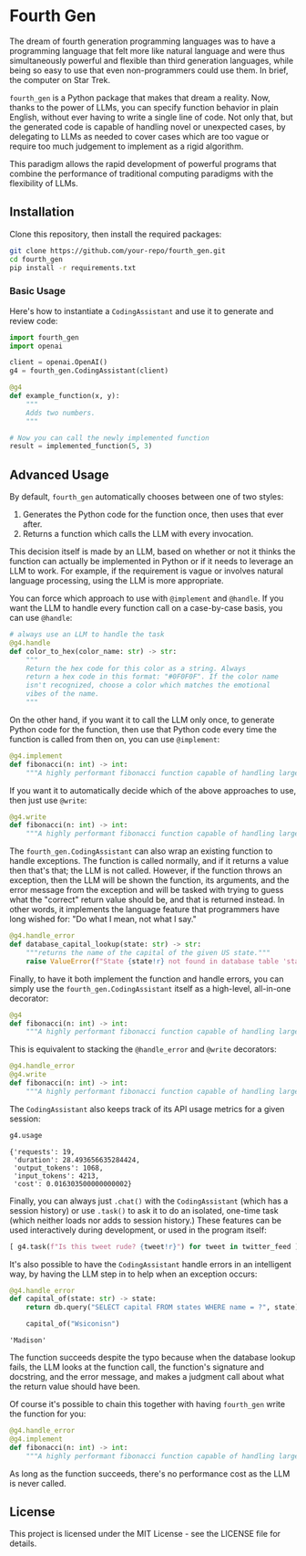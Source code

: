 # Fourth Gen

The dream of fourth generation programming languages was to have a programming language
that felt more like natural language and were thus simultaneously powerful and flexible
than third generation languages, while being so easy to use that even non-programmers
could use them. In brief, the computer on Star Trek.

`fourth_gen` is a Python package that makes that dream a reality. Now, thanks to the
power of LLMs, you can specify function behavior in plain English, without ever having
to write a single line of code. Not only that, but the generated code is capable of
handling novel or unexpected cases, by delegating to LLMs as needed to cover cases which
are too vague or require too much judgement to implement as a rigid algorithm.

This paradigm allows the rapid development of powerful programs that combine
the performance of traditional computing paradigms with the flexibility of LLMs.

## Installation

Clone this repository, then install the required packages:

```bash
git clone https://github.com/your-repo/fourth_gen.git
cd fourth_gen
pip install -r requirements.txt
```

### Basic Usage

Here's how to instantiate a `CodingAssistant` and use it to generate and review code:

```python
import fourth_gen
import openai

client = openai.OpenAI()
g4 = fourth_gen.CodingAssistant(client)

@g4
def example_function(x, y):
    """
    Adds two numbers.
    """

# Now you can call the newly implemented function
result = implemented_function(5, 3)
```

## Advanced Usage

By default, `fourth_gen` automatically chooses between one of two styles:

1. Generates the Python code for the function once, then uses that ever after.
2. Returns a function which calls the LLM with every invocation.

This decision itself is made by an LLM, based on whether or not it thinks the
function can actually be implemented in Python or if it needs to leverage an
LLM to work. For example, if the requirement is vague or involves natural
language processing, using the LLM is more appropriate.

You can force which approach to use with `@implement` and `@handle`. If
you want the LLM to handle every function call on a case-by-case basis, you
can use `@handle`:

```python
# always use an LLM to handle the task
@g4.handle
def color_to_hex(color_name: str) -> str:
    """
    Return the hex code for this color as a string. Always
    return a hex code in this format: "#0F0F0F". If the color name
    isn't recognized, choose a color which matches the emotional
    vibes of the name.
    """
```

On the other hand, if you want it to call the LLM only once, to generate Python
code for the function, then use that Python code every time the function is
called from then on, you can use `@implement`:
```python
@g4.implement
def fibonacci(n: int) -> int:
    """A highly performant fibonacci function capable of handling large numbers."""
```

If you want it to automatically decide which of the above approaches to use,
then just use `@write`:


```python
@g4.write
def fibonacci(n: int) -> int:
    """A highly performant fibonacci function capable of handling large numbers."""
```

The `fourth_gen.CodingAssistant` can also wrap an existing function to handle
exceptions. The function is called normally, and if it returns a value then 
that's that; the LLM is not called. However, if the function throws an exception,
then the LLM will be shown the function, its arguments, and the error message from
the exception and will be tasked with trying to guess what the "correct" return value
should be, and that is returned instead. In other words, it implements the language
feature that programmers have long wished for: "Do what I mean, not what I say."

```python
@g4.handle_error
def database_capital_lookup(state: str) -> str:
    """returns the name of the capital of the given US state."""
    raise ValueError(f"State {state!r} not found in database table 'state'")
```

Finally, to have it both implement the function and handle errors, you can
simply use the `fourth_gen.CodingAssistant` itself as a high-level, all-in-one
decorator:

```python
@g4
def fibonacci(n: int) -> int:
    """A highly performant fibonacci function capable of handling large numbers."""
```

This is equivalent to stacking the `@handle_error` and `@write` decorators:

```python
@g4.handle_error
@g4.write
def fibonacci(n: int) -> int:
    """A highly performant fibonacci function capable of handling large numbers."""
```

The `CodingAssistant` also keeps track of its API usage metrics for a given session:

```python
g4.usage
```

    {'requests': 19,
     'duration': 28.493656635284424,
     'output_tokens': 1068,
     'input_tokens': 4213,
     'cost': 0.016303500000000002}

Finally, you can always just `.chat()` with the `CodingAssistant` (which has
a session history) or use `.task()` to ask it to do an isolated, one-time
task (which neither loads nor adds to session history.) These features can
be used interactively during development, or used in the program itself:

```python
[ g4.task(f"Is this tweet rude? {tweet!r}") for tweet in twitter_feed ]
```

It's also possible to have the `CodingAssistant` handle errors in an intelligent
way, by having the LLM step in to help when an exception occurs:

```python
@g4.handle_error
def capital_of(state: str) -> state:
    return db.query("SELECT capital FROM states WHERE name = ?", state)[0]["capital"]

    capital_of("Wsiconisn")
```

    'Madison'

The function succeeds despite the typo because when the database lookup fails,
the LLM looks at the function call, the function's signature and docstring, and
the error message, and makes a judgment call about what the return value should
have been. 

Of course it's possible to chain this together with having `fourth_gen` write the
function for you:

```python
@g4.handle_error
@g4.implement
def fibonacci(n: int) -> int:
    """A highly performant fibonacci function capable of handling large numbers."""
```

As long as the function succeeds, there's no performance cost as the LLM is
never called.


## License

This project is licensed under the MIT License - see the LICENSE file for details.

